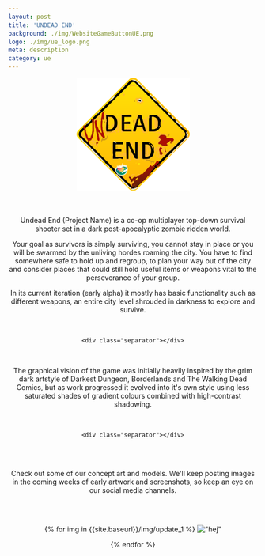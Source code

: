 ```yaml
---
layout: post
title: 'UNDEAD END'
background: ./img/WebsiteGameButtonUE.png
logo: ./img/ue_logo.png
meta: description
category: ue
---
```


<center>
	<img id="ue_logo" src="./img/ue_logo.png">
<center>

<br>
<br>

Undead End (Project Name) is a co-op multiplayer top-down survival shooter set in a dark post-apocalyptic zombie ridden world.

Your goal as survivors is simply surviving, you cannot stay in place or you will be swarmed by the unliving hordes roaming the city. You have to find somewhere safe to hold up and regroup, to plan your way out of the city and consider places that could still hold useful items or weapons vital to the perseverance of your group.

In its current iteration (early alpha) it mostly has basic functionality such as different weapons, an entire city level shrouded in darkness to explore and survive.

<br>

    <div class="separator"></div>

<br>

The graphical vision of the game was initially heavily inspired by the grim dark artstyle of Darkest Dungeon, Borderlands and The Walking Dead Comics, but as work progressed it evolved into it's own style using less saturated shades of gradient colours combined with high-contrast shadowing.

<br>

    <div class="separator"></div>

<br>
<br>

Check out some of our concept art and models. We'll keep posting images in the coming weeks of early artwork and screenshots, so keep an eye on our social media channels.

<br>
<br>

{% for img in {{site.baseurl}}/img/update_1 %}
    !["hej"](img)
    
{% endfor %}